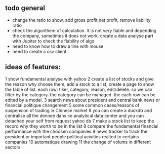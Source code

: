 ## todo general
- change the ratio to show, add gross profit,net profit, remove liability ratio
- check the algorithem of calculation. It is not very fiable and depending the company, sometimes it does not work. 
  create a data analyse part with Jupiter to check the fiability of algo
- need to know how to draw a line with mouse
- need to create a csv client
## ideas of features:
1 show fundamental analyse with yahoo
2 create a list of stocks and give the reason why choose them, add a stock to a list, create a page to show the table of list. each row: tiker, category, reason, edit/delete. so we can filter by the category. the category can be managed. the each row can be edited by a model.
3 search news about president and central bank news or financial politique changement
5 some common cases/reasons of suspension of trading in Chinese market
6 you can create a duckdb and centralise all the donnee dans ce analytical data center and you can detached your self from request yahoo db
7 make a stock list to keep the record why they worth to be in the list
8 compare the fundamental financial performance with the choosen companies
9 news tracker to track the president or important people political acivities realted to certains companies
10 automatique drawing
11 the change of volums in different sectors




